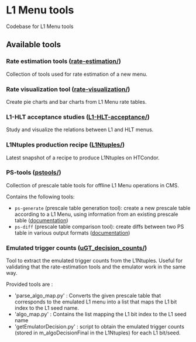 # L1 Menu tools

Codebase for L1 Menu tools

## Available tools

### Rate estimation tools ([rate-estimation/](rate-estimation/))
Collection of tools used for rate estimation of a new menu.

### Rate visualization tool ([rate-visualization/](rate-visualization/))
Create pie charts and bar charts from L1 Menu rate tables.

### L1-HLT acceptance studies ([L1-HLT-acceptance/](L1-HLT-acceptance/))
Study and visualize the relations between L1 and HLT menus.

### L1Ntuples production recipe ([L1Ntuples/](L1Ntuples/))
Latest snapshot of a recipe to produce L1Ntuples on HTCondor.

### PS-tools ([pstools/](pstools/))
Collection of prescale table tools for offline L1 Menu operations in CMS. 

Contains the following tools:
* `ps-generate` (prescale table generation tool): create a new prescale table according to a L1 Menu, using information from an existing prescale table ([documentation](pstools/docs/ps-generate.md))
* `ps-diff` (prescale table comparison tool): create diffs between two PS table in various output formats ([documentation](pstools/docs/ps-diff.md))

### Emulated trigger counts ([uGT_decision_counts/](uGT_decision_counts/))
Tool to extract the emulated trigger counts from the L1Ntuples. Useful for validating that the rate-estimation tools and the emulator work in the same way.

Provided tools are :
* 'parse_algo_map.py' : Converts the given prescale table that corresponds to the emulated L1 menu into a list that maps the L1 bit index to the L1 seed name.
* 'algo_map.py' : Contains the list mapping the L1 bit index to the L1 seed name
* 'getEmulatorDecision.py' : script to obtain the emulated trigger counts (stored in m_algoDecisionFinal in the L1Ntuples) for each L1 bit/seed.
